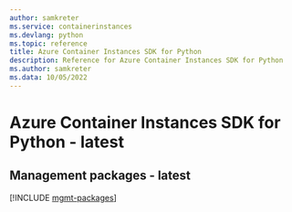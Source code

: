 ```yaml
---
author: samkreter
ms.service: containerinstances
ms.devlang: python
ms.topic: reference
title: Azure Container Instances SDK for Python
description: Reference for Azure Container Instances SDK for Python
ms.author: samkreter
ms.data: 10/05/2022
---
```

# Azure Container Instances SDK for Python - latest

## Management packages - latest
[!INCLUDE [mgmt-packages](container-instances-mgmt-index.md)]